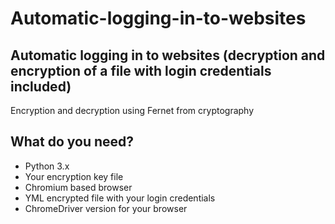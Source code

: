 # Automatic-logging-in-to-websites
## Automatic logging in to websites (decryption and encryption of a file with login credentials included)

Encryption and decryption using Fernet from cryptography


## What do you need?
- Python 3.x
- Your encryption key file
- Chromium based browser
- YML encrypted file with your login credentials
- ChromeDriver version for your browser
